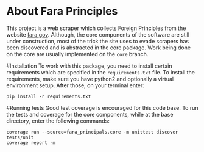 # About Fara Principles
This project is a web scraper which collects Foreign Principles from the website [fara.gov](https://www.fara.gov/quick-search.html).
Although, the core components of the software are still under construction, most of the trick the site uses to evade scrapers has
been discovered and is abstracted in the core package. Work being done on the core are usually implemented on the `core` branch.

#Installation
To work with this package, you need to install certain requirements which are specified in the `requirements.txt` file. To install
the requirements, make sure you have python2 and optionally a virtual environment setup. After those, on your terminal enter:

    pip install -r requirements.txt
    
#Running tests
Good test coverage is encouraged for this code base. To run the tests and coverage for the core components, while at the base
directory, enter the following commands:
 
    coverage run --source=fara_principals.core -m unittest discover tests/unit
    coverage report -m
